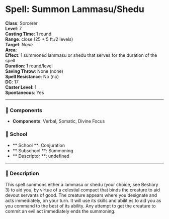 
# Spell: Summon Lammasu/Shedu
**Class**: Sorcerer  
**Level**: 7  
**Casting Time**: 1 round  
**Range**: close (25 + 5 ft./2 levels)  
**Target**: _None_  
**Area**:   
**Effect**: 1 summoned lammasu or shedu that serves for the duration of the spell  
**Duration**: 1 round/level  
**Saving Throw**: None (none)  
**Spell Resistance**: No (no)  
**DC**: 17  
**Caster Level**: 1  
**Spontaneous**: Yes

---

### 🔮 Components
- **Components**: Verbal, Somatic, Divine Focus

### 🏫 School
- ** School **: Conjuration
- ** Subschool **: Summoning
- ** Descriptor **: undefined
---

### 📜 Description
This spell summons either a lammasu or shedu (your choice, see Bestiary 3) to aid you, by virtue of a celestial compact that binds the creature to aid devout servants of good. The creature appears where you designate and acts immediately, on your turn. It will use its skills and abilities to aid you as you command to the best of its ability. Any attempt to get the creature to commit an evil act immediately ends the summoning.
